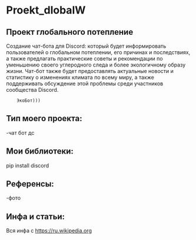 # Proekt_dlobalW
## Проект глобального потепление



  Создание чат-бота для Discord:
        который будет информировать пользователей о глобальном потеплении, его причинах и последствиях, а также         предлагать практические советы и рекомендации по уменьшению своего углеродного следа и более                         экологичному образу жизни. Чат-бот также будет предоставлять актуальные новости и статистику о                 изменениях климата по всему миру, а также поддерживать обсуждение этой проблемы среди участников                         сообщества Discord.


        ЭкоБот)))

## Тип моего проекта:
-чат бот дс
## Мои библиотеки:
pip install discord
## Референсы:
-фото
## Инфа и статьи:
Вся инфа с https://ru.wikipedia.org 
